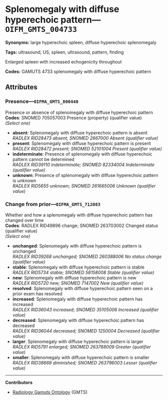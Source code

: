 # Splenomegaly with diffuse hyperechoic pattern—`OIFM_GMTS_004733`

**Synonyms:** large hyperechoic spleen, diffuse hyperechoic splenomegaly

**Tags:** ultrasound, US, spleen, ultrasound, pattern, finding

Enlarged spleen with increased echogenicity throughout

**Codes:** GAMUTS 4733 splenomegaly with diffuse hyperechoic pattern

## Attributes

### Presence—`OIFMA_GMTS_800440`

Presence or absence of splenomegaly with diffuse hyperechoic pattern  
**Codes**: SNOMED 705057003 Presence (property) (qualifier value)  
*(Select one)*

- **absent**: Splenomegaly with diffuse hyperechoic pattern is absent  
_RADLEX RID28473 absent; SNOMED 2667000 Absent (qualifier value)_
- **present**: Splenomegaly with diffuse hyperechoic pattern is present  
_RADLEX RID28472 present; SNOMED 52101004 Present (qualifier value)_
- **indeterminate**: Presence of splenomegaly with diffuse hyperechoic pattern cannot be determined  
_RADLEX RID39110 indeterminate; SNOMED 82334004 Indeterminate (qualifier value)_
- **unknown**: Presence of splenomegaly with diffuse hyperechoic pattern is unknown  
_RADLEX RID5655 unknown; SNOMED 261665006 Unknown (qualifier value)_

### Change from prior—`OIFMA_GMTS_712083`

Whether and how a splenomegaly with diffuse hyperechoic pattern has changed over time  
**Codes**: RADLEX RID49896 change; SNOMED 263703002 Changed status (qualifier value)  
*(Select one)*

- **unchanged**: Splenomegaly with diffuse hyperechoic pattern is unchanged  
_RADLEX RID39268 unchanged; SNOMED 260388006 No status change (qualifier value)_
- **stable**: Splenomegaly with diffuse hyperechoic pattern is stable  
_RADLEX RID5734 stable; SNOMED 58158008 Stable (qualifier value)_
- **new**: Splenomegaly with diffuse hyperechoic pattern is new  
_RADLEX RID5720 new; SNOMED 7147002 New (qualifier value)_
- **resolved**: Splenomegaly with diffuse hyperechoic pattern seen on a prior exam has resolved  
- **increased**: Splenomegaly with diffuse hyperechoic pattern has increased  
_RADLEX RID36043 increased; SNOMED 35105006 Increased (qualifier value)_
- **decreased**: Splenomegaly with diffuse hyperechoic pattern has decreased  
_RADLEX RID36044 decreased; SNOMED 1250004 Decreased (qualifier value)_
- **larger**: Splenomegaly with diffuse hyperechoic pattern is larger  
_RADLEX RID5791 enlarged; SNOMED 263768009 Greater (qualifier value)_
- **smaller**: Splenomegaly with diffuse hyperechoic pattern is smaller  
_RADLEX RID38669 diminished; SNOMED 263796003 Lesser (qualifier value)_

---

**Contributors**

- [Radiology Gamuts Ontology](https://gamuts.net/) (GMTS)